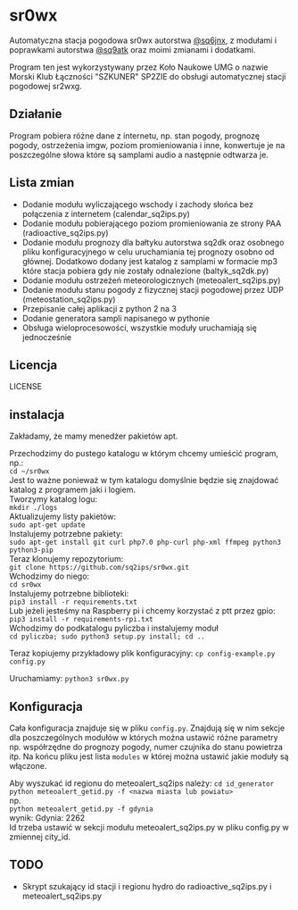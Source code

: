 # sr0wx
Automatyczna stacja pogodowa sr0wx autorstwa [@sq6jnx](https://github.com/sq6jnx/sr0wx.py), z modułami i poprawkami autorstwa [@sq9atk](https://github.com/sq9atk/sr0wx) oraz moimi zmianami i dodatkami.

Program ten jest wykorzystywany przez Koło Naukowe UMG o nazwie Morski Klub Łączności "SZKUNER" SP2ZIE do obsługi automatycznej stacji pogodowej sr2wxg.

## Działanie
Program pobiera różne dane z internetu, np. stan pogody, prognozę pogody, ostrzeżenia imgw, poziom promieniowania i inne, konwertuje je na poszczególne słowa które są samplami audio a następnie odtwarza je.

## Lista zmian
- Dodanie modułu wyliczającego wschody i zachody słońca bez połączenia z internetem (calendar_sq2ips.py)
- Dodanie modułu pobierającego poziom promieniowania ze strony PAA (radioactive_sq2ips.py)
- Dodanie modułu prognozy dla bałtyku autorstwa sq2dk oraz osobnego pliku konfiguracyjnego w celu uruchamiania tej prognozy osobno od głównej. Dodatkowo dodany jest katalog z samplami w formacie mp3 które stacja pobiera gdy nie zostały odnalezione (baltyk_sq2dk.py)
- Dodanie modułu ostrzeżeń meteorologicznych (meteoalert_sq2ips.py)
- Dodanie modułu stanu pogody z fizycznej stacji pogodowej przez UDP (meteostation_sq2ips.py)
- Przepisanie całej aplikacji z python 2 na 3
- Dodanie generatora sampli napisanego w pythonie
- Obsługa wieloprocesowości, wszystkie moduły uruchamiają się jednocześnie

## Licencja
LICENSE

## instalacja
Zakładamy, że mamy menedżer pakietów apt.

Przechodzimy do pustego katalogu w którym chcemy umieścić program, np.:\
`cd ~/sr0wx`\
Jest to ważne ponieważ w tym katalogu domyślnie będzie się znajdować katalog z programem jaki i logiem.\
Tworzymy katalog logu:\
`mkdir ./logs`\
Aktualizujemy listy pakietów:\
`sudo apt-get update`\
Instalujemy potrzebne pakiety:\
`sudo apt-get install git curl php7.0 php-curl php-xml ffmpeg python3 python3-pip`\
Teraz klonujemy repozytorium:\
`git clone https://github.com/sq2ips/sr0wx.git`\
Wchodzimy do niego:\
`cd sr0wx`\
Instalujemy potrzebne biblioteki:\
`pip3 install -r requirements.txt`\
Lub jeżeli jesteśmy na Raspberry pi i chcemy korzystać z ptt przez gpio:\
`pip3 install -r requirements-rpi.txt`\
Wchodzimy do podkatalogu pyliczba i instalujemy moduł\
`cd pyliczba; sudo python3 setup.py install; cd ..`

Teraz kopiujemy przykładowy plik konfiguracyjny:
`cp config-example.py config.py`

Uruchamiamy:
`python3 sr0wx.py`

## Konfiguracja

Cała konfiguracja znajduje się w pliku `config.py`.
Znajdują się w nim sekcje dla poszczególnych modułów w których można ustawić różne parametry np. współrzędne do prognozy pogody, numer czujnika do stanu powietrza itp.
Na końcu pliku jest lista `modules` w której można ustawić jakie moduły są włączone.

Aby wyszukać id regionu do meteoalert_sq2ips należy:
`cd id_generator`\
`python meteoalert_getid.py -f <nazwa miasta lub powiatu>`\
np.\
`python meteoalert_getid.py -f gdynia`\
wynik:
Gdynia: 2262\
Id trzeba ustawić w sekcji modułu meteoalert_sq2ips.py w pliku config.py w zmiennej city_id.

## TODO
- Skrypt szukający id stacji i regionu hydro do radioactive_sq2ips.py i meteoalert_sq2ips.py


